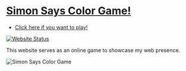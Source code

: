# <a href="https://fr0st-iwnl.github.io/Game/" target="_blank">Simon Says Color Game!</a>

* <a href="https://fr0st-iwnl.github.io/Game/" target="_blank">Click here if you want to play!</a>

[![Website Status](https://img.shields.io/badge/Website%20Status-Online-green)](https://fr0st-iwnl.github.io/Game/)

 <p align="justify">This website serves as an online game to showcase my web presence.</p>

![Simon Says Color Game](https://cdn.discordapp.com/attachments/805554377745235974/1050308224055775232/image.png)
